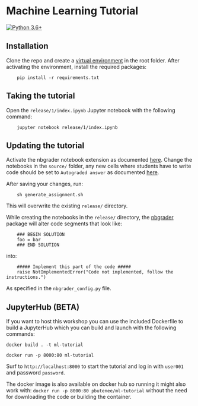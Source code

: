 # Machine Learning Tutorial
[![Python 3.6+](https://img.shields.io/badge/python-3.6+-blue.svg)](https://www.python.org/downloads/release/python-360/)

## Installation

Clone the repo and create a [virtual environment](https://docs.python.org/3/library/venv.html) in the root folder. After activating the environment, install the required packages:

        pip install -r requirements.txt

## Taking the tutorial

Open the `release/1/index.ipynb` Jupyter notebook with the following command:

        jupyter notebook release/1/index.ipynb

## Updating the tutorial

Activate the nbgrader notebook extension as documented [here](https://nbgrader.readthedocs.io/en/stable/user_guide/installation.html#installing-and-activating-extensions).
Change the notebooks in the `source/` folder, any new cells where students have to write code should be set to `Autograded answer` as documented [here](https://nbgrader.readthedocs.io/en/stable/user_guide/creating_and_grading_assignments.html#autograded-answer-cells).

After saving your changes, run:

        sh generate_assignment.sh

This will overwrite the existing `release/` directory.

While creating the notebooks in the `release/` directory, the [nbgrader](https://nbgrader.readthedocs.io/en/stable/) package will alter code segments that look like:

        ### BEGIN SOLUTION
        foo = bar
        ### END SOLUTION
        
into:

        ##### Implement this part of the code #####
        raise NotImplementedError("Code not implemented, follow the instructions.")
        
As specified in the `nbgrader_config.py` file.

## JupyterHub (BETA)

If you want to host this workshop you can use the included Dockerfile to build a JupyterHub which you can build and launch with the following commands:

```docker build . -t ml-tutorial```

```docker run -p 8000:80 ml-tutorial```

Surf to `http://localhost:8000` to start the tutorial and log in with `user001` and password `password`.

The docker image is also available on docker hub so running it might also work with:
```docker run -p 8000:80 pbutenee/ml-tutorial```
without the need for downloading the code or building the container.
